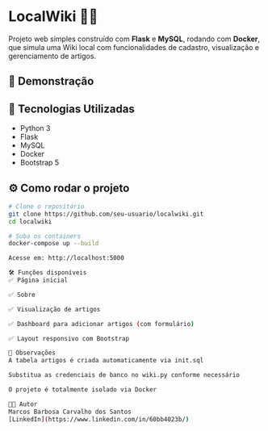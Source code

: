 # LocalWiki 📝🌐

Projeto web simples construído com **Flask** e **MySQL**, rodando com **Docker**, que simula uma Wiki local com funcionalidades de cadastro, visualização e gerenciamento de artigos.

## 📸 Demonstração



## 🚀 Tecnologias Utilizadas

- Python 3
- Flask
- MySQL
- Docker
- Bootstrap 5

## ⚙️ Como rodar o projeto

```bash
# Clone o repositório
git clone https://github.com/seu-usuario/localwiki.git
cd localwiki

# Suba os containers
docker-compose up --build

Acesse em: http://localhost:5000

🛠️ Funções disponíveis
✅ Página inicial

✅ Sobre

✅ Visualização de artigos

✅ Dashboard para adicionar artigos (com formulário)

✅ Layout responsivo com Bootstrap

📌 Observações
A tabela artigos é criada automaticamente via init.sql

Substitua as credenciais de banco no wiki.py conforme necessário

O projeto é totalmente isolado via Docker

🧑‍💻 Autor
Marcos Barbosa Carvalho dos Santos
[LinkedIn](https://www.linkedin.com/in/60bb4023b/)
